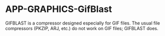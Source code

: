 APP-GRAPHICS-GifBlast
=====================

GIFBLAST is a compressor designed especially for GIF files. The usual file compressors (PKZIP, ARJ, etc.) do not work on GIF files; GIFBLAST does.
